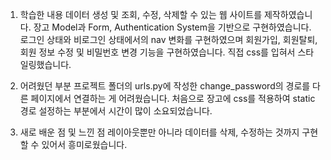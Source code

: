 1. 학습한 내용
데이터 생성 및 조회, 수정, 삭제할 수 있는 웹 사이트를 제작하였습니다. 장고 Model과 Form, Authentication System을 기반으로 구현하였습니다. 로그인 상태와 비로그인 상태에서의 nav 변화를 구현하였으며 회원가입, 회원탈퇴, 회원 정보 수정 및 비밀번호 변경 기능을 구현하였습니다. 직접 css를 입혀서 스타일링했습니다.

2. 어려웠던 부분
프로젝트 폴더의 urls.py에 작성한 change_password의 경로를 다른 페이지에서 연결하는 게 어려웠습니다.
처음으로 장고에 css를 적용하여 static 경로 설정하는 부분에서 시간이 많이 소요되었습니다.

3. 새로 배운 점 및 느낀 점
레이아웃뿐만 아니라 데이터를 삭제, 수정하는 것까지 구현할 수 있어서 흥미로웠습니다. 